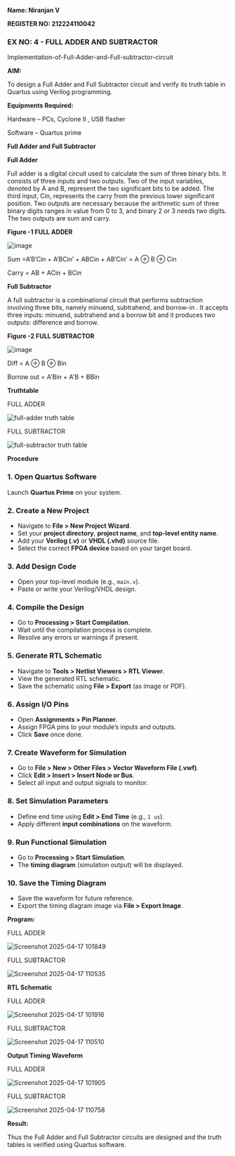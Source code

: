 **Name: Niranjan V**

**REGISTER NO: 212224110042**

### EX NO: 4 - FULL ADDER AND SUBTRACTOR

Implementation-of-Full-Adder-and-Full-subtractor-circuit

**AIM:**

To design a Full Adder and Full Subtractor circuit and verify its truth table in Quartus using Verilog programming.

**Equipments Required:**

Hardware – PCs, Cyclone II , USB flasher

Software – Quartus prime

**Full Adder and Full Subtractor**

**Full Adder**

Full adder is a digital circuit used to calculate the sum of three binary bits. It consists of three inputs and two outputs. Two of the input variables, denoted by A and B, represent the two significant bits to be added. The third input, Cin, represents the carry from the previous lower significant position. Two outputs are necessary because the arithmetic sum of three binary digits ranges in value from 0 to 3, and binary 2 or 3 needs two digits. The two outputs are sum and carry.

**Figure -1 FULL ADDER**

![image](https://github.com/naavaneetha/FULL_ADDER_SUBTRACTOR/assets/154305477/0f30ba51-5ffb-4198-845f-18e054f675e7)

Sum =A’B’Cin + A’BCin’ + ABCin + AB’Cin’ = A ⊕ B ⊕ Cin 

Carry = AB + ACin + BCin

**Full Subtractor**

A full subtractor is a combinational circuit that performs subtraction involving three bits, namely minuend, subtrahend, and borrow-in . It accepts three inputs: minuend, subtrahend and a borrow bit and it produces two outputs: difference and borrow.

**Figure -2 FULL SUBTRACTOR**

![image](https://github.com/naavaneetha/FULL_ADDER_SUBTRACTOR/assets/154305477/02b24f51-ab51-4304-9ad6-7b81ffc1ead5)

Diff = A ⊕ B ⊕ Bin 

Borrow out = A'Bin + A'B + BBin

**Truthtable**

FULL ADDER

![full-adder truth table](https://github.com/user-attachments/assets/1991785f-8708-43ec-9a37-254c3c3a3eff)

FULL SUBTRACTOR

![full-subtractor truth table](https://github.com/user-attachments/assets/e9ba12e8-331d-4bd1-a543-9e51458fbea7)

**Procedure**

### 1. Open Quartus Software
Launch **Quartus Prime** on your system.

### 2. Create a New Project
- Navigate to **File > New Project Wizard**.
- Set your **project directory**, **project name**, and **top-level entity name**.
- Add your **Verilog (.v)** or **VHDL (.vhd)** source file.
- Select the correct **FPGA device** based on your target board.

### 3. Add Design Code
- Open your top-level module (e.g., `main.v`).
- Paste or write your Verilog/VHDL design.

### 4. Compile the Design
- Go to **Processing > Start Compilation**.
- Wait until the compilation process is complete.
- Resolve any errors or warnings if present.

### 5. Generate RTL Schematic
- Navigate to **Tools > Netlist Viewers > RTL Viewer**.
- View the generated RTL schematic.
- Save the schematic using **File > Export** (as image or PDF).

### 6. Assign I/O Pins
- Open **Assignments > Pin Planner**.
- Assign FPGA pins to your module’s inputs and outputs.
- Click **Save** once done.

### 7. Create Waveform for Simulation
- Go to **File > New > Other Files > Vector Waveform File (.vwf)**.
- Click **Edit > Insert > Insert Node or Bus**.
- Select all input and output signals to monitor.

### 8. Set Simulation Parameters
- Define end time using **Edit > End Time** (e.g., `1 us`).
- Apply different **input combinations** on the waveform.

### 9. Run Functional Simulation
- Go to **Processing > Start Simulation**.
- The **timing diagram** (simulation output) will be displayed.

### 10. Save the Timing Diagram
- Save the waveform for future reference.
- Export the timing diagram image via **File > Export Image**.


**Program:**

FULL ADDER

![Screenshot 2025-04-17 101849](https://github.com/user-attachments/assets/6bfe6052-d3e6-4e52-948d-c1e9a512500f)

FULL  SUBTRACTOR

![Screenshot 2025-04-17 110535](https://github.com/user-attachments/assets/65852645-e920-4c86-bdd1-62efba7e979e)


**RTL Schematic**

FULL ADDER

![Screenshot 2025-04-17 101916](https://github.com/user-attachments/assets/f0c04970-051f-4743-8f8c-7be41bc62472)

FULL  SUBTRACTOR

![Screenshot 2025-04-17 110510](https://github.com/user-attachments/assets/bd8cccbe-e65b-4cac-8a7d-08c44de387d7)


**Output Timing Waveform**

FULL ADDER

![Screenshot 2025-04-17 101905](https://github.com/user-attachments/assets/aa029329-2aa8-4fb0-8666-ea4b187867c0)

FULL  SUBTRACTOR

![Screenshot 2025-04-17 110758](https://github.com/user-attachments/assets/a4411003-3628-4999-880e-7c63af923ddc)

**Result:**

Thus the Full Adder and Full Subtractor circuits are designed and the truth tables is verified using Quartus software.



